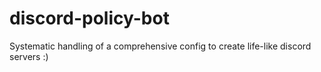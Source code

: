 # discord-policy-bot
Systematic handling of a comprehensive config to create life-like discord servers :)

